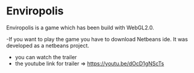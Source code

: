 # Enviropolis
Enviropolis is a game which has been build with WebGL2.0.

-If you want to play the game you have to download Netbeans ide. It was developed as a netbeans project.

- you can watch the trailer 
- the youtube link for trailer => https://youtu.be/dOcD1gNScTs
